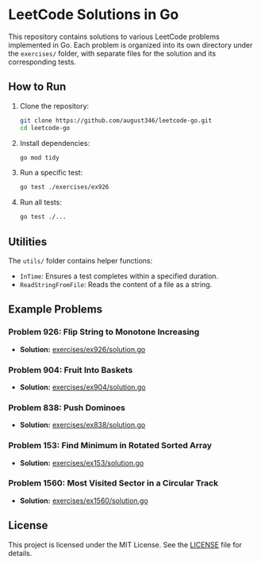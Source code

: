 # LeetCode Solutions in Go

This repository contains solutions to various LeetCode problems implemented in Go. Each problem is organized into its own directory under the `exercises/` folder, with separate files for the solution and its corresponding tests.

## How to Run

1. Clone the repository:
   ```sh
   git clone https://github.com/august346/leetcode-go.git
   cd leetcode-go
   ```

2. Install dependencies:
   ```sh
   go mod tidy
   ```

3. Run a specific test:
   ```sh
   go test ./exercises/ex926
   ```

4. Run all tests:
   ```sh
   go test ./...
   ```

## Utilities

The `utils/` folder contains helper functions:
- `InTime`: Ensures a test completes within a specified duration.
- `ReadStringFromFile`: Reads the content of a file as a string.

## Example Problems

### Problem 926: Flip String to Monotone Increasing
- **Solution:** [exercises/ex926/solution.go](exercises/ex926/solution.go)

### Problem 904: Fruit Into Baskets
- **Solution:** [exercises/ex904/solution.go](exercises/ex904/solution.go)

### Problem 838: Push Dominoes
- **Solution:** [exercises/ex838/solution.go](exercises/ex838/solution.go)

### Problem 153: Find Minimum in Rotated Sorted Array
- **Solution:** [exercises/ex153/solution.go](exercises/ex153/solution.go)

### Problem 1560: Most Visited Sector in a Circular Track
- **Solution:** [exercises/ex1560/solution.go](exercises/ex1560/solution.go)

## License

This project is licensed under the MIT License. See the [LICENSE](LICENSE) file for details.